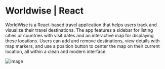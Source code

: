 # Worldwise | React

WorldWise is a React-based travel application that helps users track and visualize their travel destinations. The app features a sidebar for listing cities or countries with visit dates and an interactive map for displaying these locations. Users can add and remove destinations, view details with map markers, and use a position button to center the map on their current location, all within a clean and modern interface.

![image](https://github.com/user-attachments/assets/904cf9b0-3b44-4413-bd53-3230c63d2b32)
